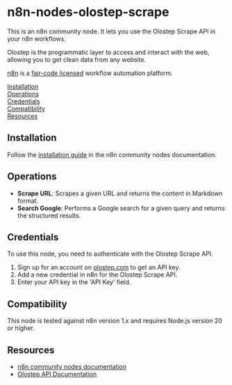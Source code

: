 # n8n-nodes-olostep-scrape

This is an n8n community node. It lets you use the Olostep Scrape API in your n8n workflows.

Olostep is the programmatic layer to access and interact with the web, allowing you to get clean data from any website.

[n8n](https://n8n.io/) is a [fair-code licensed](https://docs.n8n.io/reference/license/) workflow automation platform.

[Installation](#installation)  
[Operations](#operations)  
[Credentials](#credentials)  
[Compatibility](#compatibility)  
[Resources](#resources)  

## Installation

Follow the [installation guide](https://docs.n8n.io/integrations/community-nodes/installation/) in the n8n community nodes documentation.

## Operations

*   **Scrape URL**: Scrapes a given URL and returns the content in Markdown format.
*   **Search Google**: Performs a Google search for a given query and returns the structured results.

## Credentials

To use this node, you need to authenticate with the Olostep Scrape API.

1.  Sign up for an account on [olostep.com](https://www.olostep.com) to get an API key.
2.  Add a new credential in n8n for the Olostep Scrape API.
3.  Enter your API key in the 'API Key' field.

## Compatibility

This node is tested against n8n version 1.x and requires Node.js version 20 or higher.

## Resources

* [n8n community nodes documentation](https://docs.n8n.io/integrations/#community-nodes)
* [Olostep API Documentation](https://docs.olostep.com)
